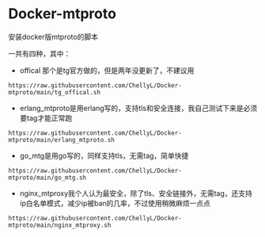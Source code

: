 # Docker-mtproto
安装docker版mtproto的脚本

一共有四种，其中：

- offical 那个是tg官方做的，但是两年没更新了，不建议用

```
https://raw.githubusercontent.com/ChellyL/Docker-mtproto/main/tg_offical.sh
```

- erlang_mtproto是用erlang写的，支持tls和安全连接，我自己测试下来是必须要tag才能正常跑
```
https://raw.githubusercontent.com/ChellyL/Docker-mtproto/main/erlang_mtproto.sh
```

- go_mtg是用go写的，同样支持tls，无需tag，简单快捷
```
https://raw.githubusercontent.com/ChellyL/Docker-mtproto/main/go_mtg.sh
```


- nginx_mtproxy我个人认为最安全，除了tls、安全链接外，无需tag，还支持ip白名单模式，减少ip被ban的几率，不过使用稍微麻烦一点点
```
https://raw.githubusercontent.com/ChellyL/Docker-mtproto/main/nginx_mtproxy.sh 
```
